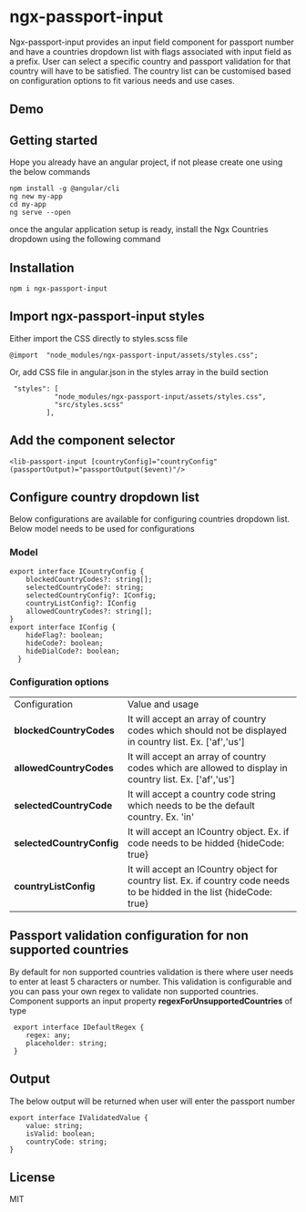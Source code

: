 # ngx-passport-input

Ngx-passport-input provides an input field component for passport number and have a countries dropdown list with flags associated with input field as a prefix. User can select a specific country and passport validation for that country will have to be satisfied. The country list can be customised based on configuration options to fit various needs and use cases. 

## Demo

## Getting started

Hope you already have an angular project, if not please create one using the below commands

```
npm install -g @angular/cli
ng new my-app
cd my-app
ng serve --open
```

once the angular application setup is ready, install the Ngx Countries dropdown using the following command

## Installation
```
npm i ngx-passport-input
```
## Import ngx-passport-input styles
   Either import the CSS directly to styles.scss file

   ```
   @import  "node_modules/ngx-passport-input/assets/styles.css";
   ```

   Or, add CSS file in angular.json in the styles array in the build section

   ```
    "styles": [
              "node_modules/ngx-passport-input/assets/styles.css",
              "src/styles.scss"
            ],
   ```
## Add the component selector

```
<lib-passport-input [countryConfig]="countryConfig" (passportOutput)="passportOutput($event)"/>

```
## Configure country dropdown list
Below configurations are available for configuring countries dropdown list. Below model needs to be used for configurations

### Model
```
export interface ICountryConfig {
    blockedCountryCodes?: string[];
    selectedCountryCode?: string;
    selectedCountryConfig?: IConfig;
    countryListConfig?: IConfig
    allowedCountryCodes?: string[];
}
export interface IConfig {
    hideFlag?: boolean;
    hideCode?: boolean;
    hideDialCode?: boolean;
  }

```
### Configuration options
<table role="table">
 <tbody><tr>
  <td>Configuration</td>
  <td>Value and usage</td>
 </tr>
<tr>
  <td><b>blockedCountryCodes</b></td>
  <td>It will accept an array of country codes which should not be displayed in country list. Ex. ['af','us']</td>
 </tr>
<tr>
  <td><b>allowedCountryCodes</b></td>
  <td>It will accept an array of country codes which are allowed to display in country list. Ex. ['af','us']</td>
 </tr>
 <tr>
  <td><b>selectedCountryCode</b></td>
  <td>It will accept a country code string which needs to be the default country. Ex. 'in'</td>
 </tr>
  <tr>
  <td><b>selectedCountryConfig</b></td>
  <td>It will accept an ICountry object. Ex. if code needs to be hidded {hideCode: true}</td>
 </tr>
    <td><b>countryListConfig</b></td>
  <td>It will accept an ICountry object for country list. Ex. if country code needs to be hidded in the list {hideCode: true}</td>
 </tr>
</tbody></table>

## Passport validation configuration for non supported countries
By default for non supported countries validation is there where user needs to enter at least 5 characters or number. This validation is configurable and you can pass your own regex to validate non supported countries.
Component supports an input property  <b> regexForUnsupportedCountries</b> of type 
```
 export interface IDefaultRegex {
    regex: any;
    placeholder: string;
 }
```

## Output
The below output will be returned when user will enter the passport number
```
export interface IValidatedValue {
    value: string;
    isValid: boolean;
    countryCode: string;
}
```

## License
MIT
